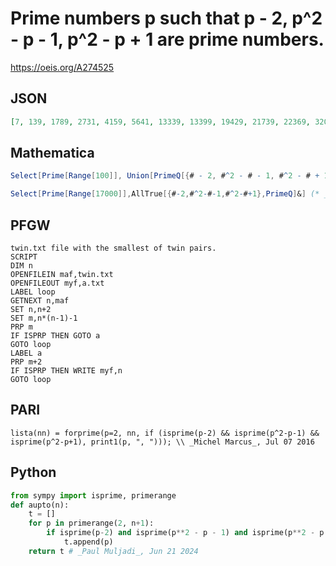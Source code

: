 # Prime numbers p such that p \- 2, p^2 \- p \- 1, p^2 \- p \+ 1 are prime numbers\.
https://oeis.org/A274525
## JSON
```JSON
[7, 139, 1789, 2731, 4159, 5641, 13339, 13399, 19429, 21739, 22369, 32059, 32911, 33601, 42571, 45319, 54541, 55339, 65449, 68821, 106189, 108499, 111871, 132859, 136399, 138079, 141511, 142981, 148201, 149629, 152041, 152839, 173431, 174049, 178249]
```
## Mathematica
```Mathematica
Select[Prime[Range[100]], Union[PrimeQ[{# - 2, #^2 - # - 1, #^2 - # + 1}]] == {True} &] (* _Alonso del Arte_, Jun 27 2016 *)
```
```Mathematica
Select[Prime[Range[17000]],AllTrue[{#-2,#^2-#-1,#^2-#+1},PrimeQ]&] (* _Harvey P. Dale_, Jun 20 2024 *)
```
## PFGW
```PFGW
twin.txt file with the smallest of twin pairs.
SCRIPT
DIM n
OPENFILEIN maf,twin.txt
OPENFILEOUT myf,a.txt
LABEL loop
GETNEXT n,maf
SET n,n+2
SET m,n*(n-1)-1
PRP m
IF ISPRP THEN GOTO a
GOTO loop
LABEL a
PRP m+2
IF ISPRP THEN WRITE myf,n
GOTO loop
```
## PARI
```PARI
lista(nn) = forprime(p=2, nn, if (isprime(p-2) && isprime(p^2-p-1) && isprime(p^2-p+1), print1(p, ", "))); \\ _Michel Marcus_, Jul 07 2016
```
## Python
```Python
from sympy import isprime, primerange
def aupto(n):
    t = []
    for p in primerange(2, n+1):
        if isprime(p-2) and isprime(p**2 - p - 1) and isprime(p**2 - p + 1):
            t.append(p)
    return t # _Paul Muljadi_, Jun 21 2024
```
